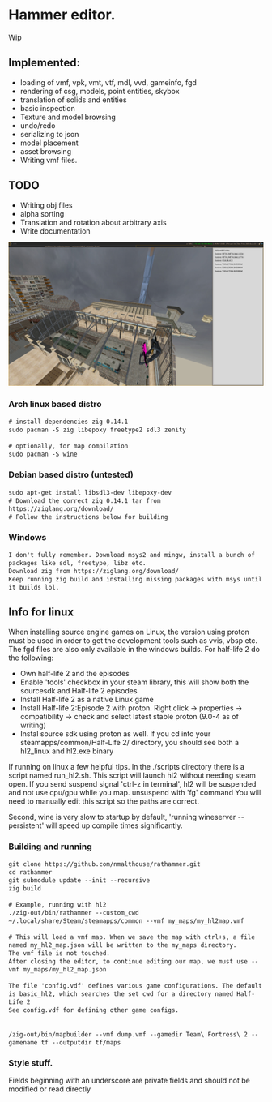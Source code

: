 # Hammer editor.
Wip

## Implemented: 
* loading of vmf, vpk, vmt, vtf, mdl, vvd, gameinfo, fgd 
* rendering of csg, models, point entities, skybox
* translation of solids and entities
* basic inspection
* Texture and model browsing
* undo/redo
* serializing to json
* model placement
* asset browsing
* Writing vmf files.

## TODO
* Writing obj files
* alpha sorting
* Translation and rotation about arbitrary axis
* Write documentation

![d1_trainstation_01](doc/photo1.jpg)

### Arch linux based distro
```
# install dependencies zig 0.14.1
sudo pacman -S zig libepoxy freetype2 sdl3 zenity

# optionally, for map compilation
sudo pacman -S wine
```

### Debian based distro (untested)
```
sudo apt-get install libsdl3-dev libepoxy-dev
# Download the correct zig 0.14.1 tar from https://ziglang.org/download/
# Follow the instructions below for building
```

### Windows
```
I don't fully remember. Download msys2 and mingw, install a bunch of packages like sdl, freetype, libz etc.
Download zig from https://ziglang.org/download/
Keep running zig build and installing missing packages with msys until it builds lol.
```


## Info for linux
When installing source engine games on Linux, the version using proton must be used in order to get the 
development tools such as vvis, vbsp etc. The fgd files are also only available in the windows builds.
For half-life 2 do the following:
* Own half-life 2 and the episodes
* Enable 'tools' checkbox in your steam library, this will show both the sourcesdk and Half-life 2 episodes
* Install Half-life 2 as a native Linux game
* Install Half-life 2:Episode 2 with proton. Right click -> properties -> compatibility -> check and select latest stable proton (9.0-4 as of writing)
* Instal source sdk using proton as well.
If you cd into your steamapps/common/Half-Life 2/ directory, you should see both a hl2_linux and hl2.exe binary


If running on linux a few helpful tips.
In the ./scripts directory there is a script named run_hl2.sh.
This script will launch hl2 without needing steam open. If you send suspend signal 'ctrl-z in terminal', 
hl2 will be suspended and not use cpu/gpu while you map. unsuspend with 'fg' command
You will need to manually edit this script so the paths are correct.

Second, wine is very slow to startup by default, 'running wineserver --persistent' will speed up compile times significantly.


### Building and running
```
git clone https://github.com/nmalthouse/rathammer.git
cd rathammer
git submodule update --init --recursive
zig build

# Example, running with hl2
./zig-out/bin/rathammer --custom_cwd ~/.local/share/Steam/steamapps/common --vmf my_maps/my_hl2map.vmf

# This will load a vmf map. When we save the map with ctrl+s, a file named my_hl2_map.json will be written to the my_maps directory.
The vmf file is not touched.
After closing the editor, to continue editing our map, we must use --vmf my_maps/my_hl2_map.json

The file 'config.vdf' defines various game configurations. The default is basic_hl2, which searches the set cwd for a directory named Half-Life 2
See config.vdf for defining other game configs.


/zig-out/bin/mapbuilder --vmf dump.vmf --gamedir Team\ Fortress\ 2 --gamename tf --outputdir tf/maps
```


### Style stuff.
Fields beginning with an underscore are private fields and should not be modified or read directly

